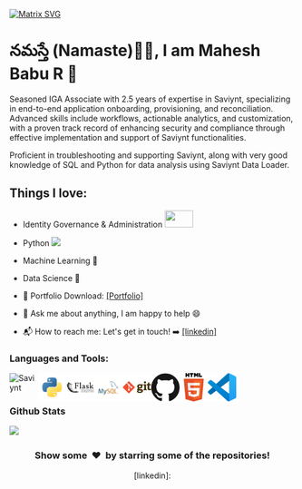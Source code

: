 [![Matrix SVG](https://raw.githubusercontent.com/rodrigograca31/rodrigograca31/master/matrix.svg)](https://www.youtube.com/watch?v=SDkAGkd4NLc) 

<!-- <h3> नमस्ते (Namaste)🙏🏻, I am Varad Bhogayata 👋</h3> -->
# నమస్తే (Namaste)🙏🏻, I am Mahesh Babu R 👋

<p>Seasoned IGA Associate with 2.5 years of expertise in Saviynt, specializing in end-to-end application onboarding, provisioning, and reconciliation. Advanced skills include workflows, actionable analytics, and customization, with a proven track record of enhancing security and compliance through effective implementation and support of Saviynt functionalities.</p>
  <p>Proficient in troubleshooting and supporting Saviynt, along with very good knowledge of SQL and Python for data analysis using Saviynt Data Loader.</p>
  
## Things I love:
- Identity Governance & Administration <img src="https://media.giphy.com/media/RDZo7znAdn2u7sAcWH/giphy.gif" width="50" height="30">


- Python <img src="https://media.giphy.com/media/WUlplcMpOCEmTGBtBW/giphy.gif" width="30">
- Machine Learning 🧐
- Data Science 😬

- 🎯 Portfolio Download: <a href="https://github.com/maheshbabu-r/Resume/blob/main/Mahesh_Babu_R.pdf">[Portfolio]</a>
- 💬 Ask me about anything, I am happy to help :smile:
- 📬 How to reach me: Let's get in touch! ➡️ <a href="https://www.linkedin.com/in/maheshbabu1/">[linkedin]</a>

### Languages and Tools: 
<img align="left" alt="Saviynt" width="50px" src="https://avatars.githubusercontent.com/u/148326354?s=200&v=4" />
<img align="left" alt="HTML5" width="50px" src="https://raw.githubusercontent.com/github/explore/80688e429a7d4ef2fca1e82350fe8e3517d3494d/topics/python/python.png" />
<img align="left" alt="HTML5" width="50px" src="https://raw.githubusercontent.com/github/explore/80688e429a7d4ef2fca1e82350fe8e3517d3494d/topics/flask/flask.png" />
<img align="left" alt="MySQL" width="50px" src="https://raw.githubusercontent.com/github/explore/80688e429a7d4ef2fca1e82350fe8e3517d3494d/topics/mysql/mysql.png" />
<img align="left" alt="Git" width="50px" src="https://raw.githubusercontent.com/github/explore/80688e429a7d4ef2fca1e82350fe8e3517d3494d/topics/git/git.png" />
<img align="left" alt="GitHub" width="50px" src="https://raw.githubusercontent.com/github/explore/78df643247d429f6cc873026c0622819ad797942/topics/github/github.png"/>
<img align="left" alt="HTML5" width="50px" src="https://raw.githubusercontent.com/github/explore/80688e429a7d4ef2fca1e82350fe8e3517d3494d/topics/html/html.png" />
<img align="left" alt="Visual Studio Code" width="50px" src="https://raw.githubusercontent.com/github/explore/80688e429a7d4ef2fca1e82350fe8e3517d3494d/topics/visual-studio-code/visual-studio-code.png" />

<br>
<br>

### Github Stats

<p>
    <a href="https://gitstats.me/maheshbabu-r" target="_blank"> 
        <img src="https://github-readme-stats.vercel.app/api?username=maheshbabu-r&&show_icons=true&hi&theme=dark&count_private=true&include_all_commits=true">
    </a>
</p>

<!-- [![Top Langs](https://github-readme-stats.vercel.app/api/top-langs/?username=varadbhogayata&layout=compact)](https://github.com/anuraghazra/github-readme-stats) -->
<div align="center">
<h3 align="center">Show some &nbsp;❤️&nbsp; by starring some of the repositories!</h3>

<!--[website]: -->
[linkedin]:
